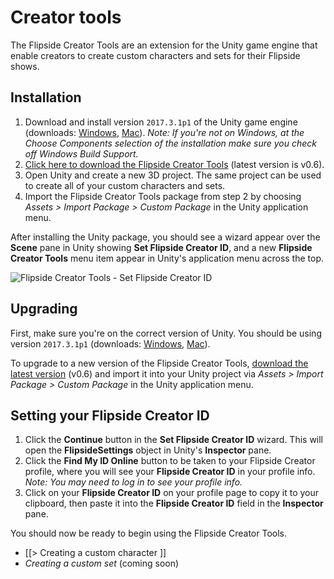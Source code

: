 # Creator tools

The Flipside Creator Tools are an extension for the Unity game engine that enable creators to create custom characters and sets for their Flipside shows.

## Installation

1. Download and install version `2017.3.1p1` of the Unity game engine (downloads: [Windows](https://beta.unity3d.com/download/6c5ba423732e/UnityDownloadAssistant-2017.3.1p1.exe), [Mac](https://beta.unity3d.com/download/6c5ba423732e/UnityDownloadAssistant-2017.3.1p1.dmg)). _Note: If you're not on Windows, at the Choose Components selection of the installation make sure you check off Windows Build Support._
2. [Click here to download the Flipside Creator Tools](/files/downloads/FlipsideCreatorTools-v0.6.unitypackage) (latest version is v0.6).
3. Open Unity and create a new 3D project. The same project can be used to create all
   of your custom characters and sets.
4. Import the Flipside Creator Tools package from step 2 by choosing _Assets > Import
   Package > Custom Package_ in the Unity application menu.

After installing the Unity package, you should see a wizard appear over the **Scene** pane in Unity showing **Set Flipside Creator ID**, and a new **Flipside Creator Tools** menu item appear in Unity's application menu across the top.

![Flipside Creator Tools - Set Flipside Creator ID](/files/docs/screenshots/set-creator-id.png)

## Upgrading

First, make sure you're on the correct version of Unity. You should be using version `2017.3.1p1` (downloads: [Windows](https://beta.unity3d.com/download/6c5ba423732e/UnityDownloadAssistant-2017.3.1p1.exe), [Mac](https://beta.unity3d.com/download/6c5ba423732e/UnityDownloadAssistant-2017.3.1p1.dmg)).

To upgrade to a new version of the Flipside Creator Tools, [download the latest version](/files/downloads/FlipsideCreatorTools-v0.6.unitypackage) (v0.6) and import it into your Unity project via _Assets > Import Package > Custom Package_ in the Unity application menu.

## Setting your Flipside Creator ID

1. Click the **Continue** button in the **Set Flipside Creator ID** wizard. This will open the **FlipsideSettings** object in Unity's **Inspector** pane.
2. Click the **Find My ID Online** button to be taken to
   your Flipside Creator profile, where you will see your **Flipside Creator ID** in
   your profile info. _Note: You may need to log in to see your profile info._
3. Click on your **Flipside Creator ID** on your profile page to copy it to your
   clipboard, then paste it into the **Flipside Creator ID** field in the **Inspector**
   pane.

You should now be ready to begin using the Flipside Creator Tools.

* [[> Creating a custom character ]]
* _Creating a custom set_ (coming soon)
